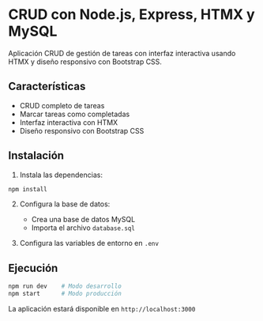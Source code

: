 # CRUD con Node.js, Express, HTMX y MySQL

Aplicación CRUD de gestión de tareas con interfaz interactiva usando HTMX y diseño responsivo con Bootstrap CSS.

## Características

- CRUD completo de tareas
- Marcar tareas como completadas
- Interfaz interactiva con HTMX
- Diseño responsivo con Bootstrap CSS

## Instalación

1. Instala las dependencias:
```bash
npm install
```

2. Configura la base de datos:
   - Crea una base de datos MySQL
   - Importa el archivo `database.sql`

3. Configura las variables de entorno en `.env`

## Ejecución

```bash
npm run dev    # Modo desarrollo
npm start      # Modo producción
```

La aplicación estará disponible en `http://localhost:3000`
